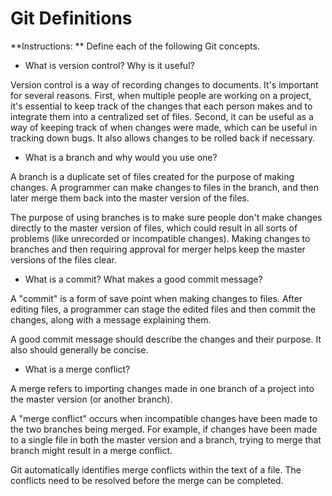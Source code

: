 # Git Definitions

**Instructions: ** Define each of the following Git concepts.

* What is version control?  Why is it useful?

Version control is a way of recording changes to documents.  It's important for several reasons.  First, when multiple people are working on a project, it's essential to keep track of the changes that each person makes and to integrate them into a centralized set of files.  Second, it can be useful as a way of keeping track of when changes were made, which can be useful in tracking down bugs.  It also allows changes to be rolled back if necessary.

* What is a branch and why would you use one?

A branch is a duplicate set of files created for the purpose of making changes.  A programmer can make changes to files in the branch, and then later merge them back into the master version of the files.

The purpose of using branches is to make sure people don't make changes directly to the master version of files, which could result in all sorts of problems (like unrecorded or incompatible changes).  Making changes to branches and then requiring approval for merger helps keep the master versions of the files clear.

* What is a commit? What makes a good commit message?

A "commit" is a form of save point when making changes to files.  After editing files, a programmer can stage the edited files and then commit the changes, along with a message explaining them.

A good commit message should describe the changes and their purpose.  It also should generally be concise.

* What is a merge conflict?

A merge refers to importing changes made in one branch of a project into the master version (or another branch).

A "merge conflict" occurs when incompatible changes have been made to the two branches being merged.  For example, if changes have been made to a single file in both the master version and a branch, trying to merge that branch might result in a merge conflict.

Git automatically identifies merge conflicts within the text of a file.  The conflicts need to be resolved before the merge can be completed.